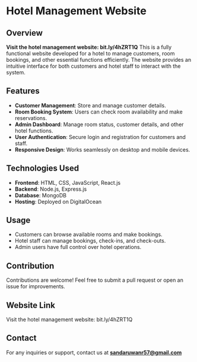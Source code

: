 # Hotel Management Website

## Overview

**Visit the hotel management website: bit.ly/4hZRT1Q**
This is a fully functional website developed for a hotel to manage customers, room bookings, and other essential functions efficiently. The website provides an intuitive interface for both customers and hotel staff to interact with the system.

## Features
- **Customer Management**: Store and manage customer details.
- **Room Booking System**: Users can check room availability and make reservations.
- **Admin Dashboard**: Manage room status, customer details, and other hotel functions.
- **User Authentication**: Secure login and registration for customers and staff.
- **Responsive Design**: Works seamlessly on desktop and mobile devices.

## Technologies Used
- **Frontend**: HTML, CSS, JavaScript, React.js
- **Backend**: Node.js, Express.js
- **Database**: MongoDB
- **Hosting**: Deployed on DigitalOcean

## Usage
- Customers can browse available rooms and make bookings.
- Hotel staff can manage bookings, check-ins, and check-outs.
- Admin users have full control over hotel operations.

## Contribution
Contributions are welcome! Feel free to submit a pull request or open an issue for improvements.

## Website Link
Visit the hotel management website: bit.ly/4hZRT1Q

## Contact
For any inquiries or support, contact us at **sandaruwanr57@gmail.com**

